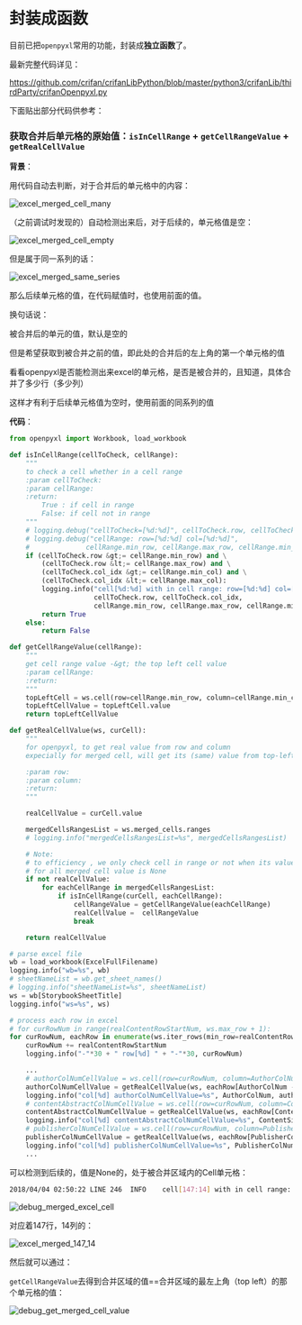 # 封装成函数

目前已把`openpyxl`常用的功能，封装成**独立函数**了。

最新完整代码详见：

https://github.com/crifan/crifanLibPython/blob/master/python3/crifanLib/thirdParty/crifanOpenpyxl.py

下面贴出部分代码供参考：

### 获取合并后单元格的原始值：`isInCellRange` + `getCellRangeValue` + `getRealCellValue`

**背景**：

用代码自动去判断，对于合并后的单元格中的内容：

![excel_merged_cell_many](../../assets/img/excel_merged_cell_many.png)

（之前调试时发现的）自动检测出来后，对于后续的，单元格值是空：

![excel_merged_cell_empty](../../assets/img/excel_merged_cell_empty.png)

但是属于同一系列的话：

![excel_merged_same_series](../../assets/img/excel_merged_same_series.png)

那么后续单元格的值，在代码赋值时，也使用前面的值。

换句话说：

被合并后的单元的值，默认是空的

但是希望获取到被合并之前的值，即此处的合并后的左上角的第一个单元格的值

看看openpyxl是否能检测出来excel的单元格，是否是被合并的，且知道，具体合并了多少行（多少列）

这样才有利于后续单元格值为空时，使用前面的同系列的值

**代码**：

```python
from openpyxl import Workbook, load_workbook

def isInCellRange(cellToCheck, cellRange):
    """
    to check a cell whether in a cell range
    :param cellToCheck:
    :param cellRange:
    :return:
        True : if cell in range
        False: if cell not in range
    """
    # logging.debug("cellToCheck=[%d:%d]", cellToCheck.row, cellToCheck.col_idx)
    # logging.debug("cellRange: row=[%d:%d] col=[%d:%d]",
    #              cellRange.min_row, cellRange.max_row, cellRange.min_col, cellRange.max_col)
    if (cellToCheck.row &gt;= cellRange.min_row) and \
        (cellToCheck.row &lt;= cellRange.max_row) and \
        (cellToCheck.col_idx &gt;= cellRange.min_col) and \
        (cellToCheck.col_idx &lt;= cellRange.max_col):
        logging.info("cell[%d:%d] with in cell range: row=[%d:%d] col=[%d:%d]",
                     cellToCheck.row, cellToCheck.col_idx,
                     cellRange.min_row, cellRange.max_row, cellRange.min_col, cellRange.max_col)
        return True
    else:
        return False

def getCellRangeValue(cellRange):
    """
    get cell range value -&gt; the top left cell value
    :param cellRange:
    :return:
    """
    topLeftCell = ws.cell(row=cellRange.min_row, column=cellRange.min_col)
    topLeftCellValue = topLeftCell.value
    return topLeftCellValue

def getRealCellValue(ws, curCell):
    """
    for openpyxl, to get real value from row and column
    expecially for merged cell, will get its (same) value from top-left cell value

    :param row:
    :param column:
    :return:
    """

    realCellValue = curCell.value

    mergedCellsRangesList = ws.merged_cells.ranges
    # logging.info("mergedCellsRangesList=%s", mergedCellsRangesList)

    # Note:
    # to efficiency , we only check cell in range or not when its value is None
    # for all merged cell value is None
    if not realCellValue:
        for eachCellRange in mergedCellsRangesList:
            if isInCellRange(curCell, eachCellRange):
                cellRangeValue = getCellRangeValue(eachCellRange)
                realCellValue =  cellRangeValue
                break

    return realCellValue

# parse excel file
wb = load_workbook(ExcelFullFilename)
logging.info("wb=%s", wb)
# sheetNameList = wb.get_sheet_names()
# logging.info("sheetNameList=%s", sheetNameList)
ws = wb[StorybookSheetTitle]
logging.info("ws=%s", ws)

# process each row in excel
# for curRowNum in range(realContentRowStartNum, ws.max_row + 1):
for curRowNum, eachRow in enumerate(ws.iter_rows(min_row=realContentRowStartNum)):
    curRowNum += realContentRowStartNum
    logging.info("-"*30 + " row[%d] " + "-"*30, curRowNum)

    ...
    # authorColNumCellValue = ws.cell(row=curRowNum, column=AuthorColNum).value
    authorColNumCellValue = getRealCellValue(ws, eachRow[AuthorColNum - 1])
    logging.info("col[%d] authorColNumCellValue=%s", AuthorColNum, authorColNumCellValue)
    # contentAbstractColNumCellValue = ws.cell(row=curRowNum, column=ContentSimpleIntroColNum).value
    contentAbstractColNumCellValue = getRealCellValue(ws, eachRow[ContentSimpleIntroColNum - 1])
    logging.info("col[%d] contentAbstractColNumCellValue=%s", ContentSimpleIntroColNum, contentAbstractColNumCellValue)
    # publisherColNumCellValue = ws.cell(row=curRowNum, column=PublisherColNum).value
    publisherColNumCellValue = getRealCellValue(ws, eachRow[PublisherColNum - 1])
    logging.info("col[%d] publisherColNumCellValue=%s", PublisherColNum, publisherColNumCellValue)
    ...
```

可以检测到后续的，值是None的，处于被合并区域内的Cell单元格：

```bash
2018/04/04 02:50:22 LINE 246  INFO    cell[147:14] with in cell range: row=[146:163] col=[14:14]
```

![debug_merged_excel_cell](../../assets/img/debug_merged_excel_cell.jpg)

对应着147行，14列的：


![excel_merged_147_14](../../assets/img/excel_merged_147_14.jpg)

然后就可以通过：

`getCellRangeValue`去得到合并区域的值==合并区域的最左上角（top left）的那个单元格的值：

![debug_get_merged_cell_value](../../assets/img/debug_get_merged_cell_value.png)
